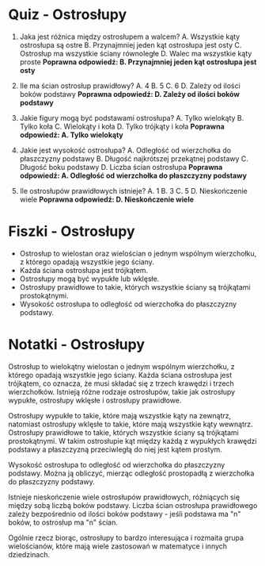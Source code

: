  # Quiz - Ostrosłupy

1. Jaka jest różnica między ostrosłupem a walcem?
   A. Wszystkie kąty ostrosłupa są ostre
   B. Przynajmniej jeden kąt ostrosłupa jest osty
   C. Ostrosłup ma wszystkie ściany równoległe
   D. Walec ma wszystkie kąty proste
   **Poprawna odpowiedź: B. Przynajmniej jeden kąt ostrosłupa jest osty**

2. Ile ma ścian ostrosłup prawidłowy?
   A. 4
   B. 5
   C. 6
   D. Zależy od ilości boków podstawy
   **Poprawna odpowiedź: D. Zależy od ilości boków podstawy**

3. Jakie figury mogą być podstawami ostrosłupa?
   A. Tylko wielokąty
   B. Tylko koła
   C. Wielokąty i koła
   D. Tylko trójkąty i koła
   **Poprawna odpowiedź: A. Tylko wielokąty**

4. Jakie jest wysokość ostrosłupa?
   A. Odległość od wierzchołka do płaszczyzny podstawy
   B. Długość najkrótszej przekątnej podstawy
   C. Długość boku podstawy
   D. Liczba ścian ostrosłupa
   **Poprawna odpowiedź: A. Odległość od wierzchołka do płaszczyzny podstawy**

5. Ile ostrosłupów prawidłowych istnieje?
   A. 1
   B. 3
   C. 5
   D. Nieskończenie wiele
   **Poprawna odpowiedź: D. Nieskończenie wiele**

# Fiszki - Ostrosłupy

- Ostrosłup to wielostan oraz wielościan o jednym wspólnym wierzchołku, z którego opadają wszystkie jego ściany.
- Każda ściana ostrosłupa jest trójkątem.
- Ostrosłupy mogą być wypukłe lub wklęsłe.
- Ostrosłupy prawidłowe to takie, których wszystkie ściany są trójkątami prostokątnymi.
- Wysokość ostrosłupa to odległość od wierzchołka do płaszczyzny podstawy.

# Notatki - Ostrosłupy

Ostrosłup to wielokątny wielostan o jednym wspólnym wierzchołku, z którego opadają wszystkie jego ściany. Każda ściana ostrosłupa jest trójkątem, co oznacza, że musi składać się z trzech krawędzi i trzech wierzchołków. Istnieją różne rodzaje ostrosłupów, takie jak ostrosłupy wypukłe, ostrosłupy wklęsłe i ostrosłupy prawidłowe.

Ostrosłupy wypukłe to takie, które mają wszystkie kąty na zewnątrz, natomiast ostrosłupy wklęsłe to takie, które mają wszystkie kąty wewnątrz. Ostrosłupy prawidłowe to takie, których wszystkie ściany są trójkątami prostokątnymi. W takim ostrosłupie kąt między każdą z wypukłych krawędzi podstawy a płaszczyzną przeciwległą do niej jest kątem prostym.

Wysokość ostrosłupa to odległość od wierzchołka do płaszczyzny podstawy. Można ją obliczyć, mierząc odległość prostopadłą z wierzchołka do płaszczyzny podstawy.

Istnieje nieskończenie wiele ostrosłupów prawidłowych, różniących się między sobą liczbą boków podstawy. Liczba ścian ostrosłupa prawidłowego zależy bezpośrednio od ilości boków podstawy - jeśli podstawa ma "n" boków, to ostrosłup ma "n" ścian.

Ogólnie rzecz biorąc, ostrosłupy to bardzo interesująca i rozmaita grupa wielościanów, które mają wiele zastosowań w matematyce i innych dziedzinach.